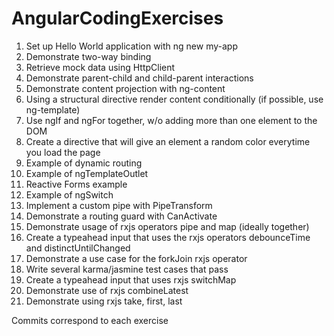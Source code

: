 # AngularCodingExercises
1) Set up Hello World application with ng new my-app
2) Demonstrate two-way binding
3) Retrieve mock data using HttpClient
4) Demonstrate parent-child and child-parent interactions
5) Demonstrate content projection with ng-content
6) Using a structural directive render content conditionally (if possible, use ng-template)
7) Use ngIf and ngFor together, w/o adding more than one element to the DOM
8) Create a directive that will give an element a random color everytime you load the page
9) Example of dynamic routing
10) Example of ngTemplateOutlet
11) Reactive Forms example
12) Example of ngSwitch
13) Implement a custom pipe with PipeTransform
14) Demonstrate a routing guard with CanActivate
15) Demonstrate usage of rxjs operators pipe and map (ideally together)
16) Create a typeahead input that uses the rxjs operators debounceTime and distinctUntilChanged
17) Demonstrate a use case for the forkJoin rxjs operator
18) Write several karma/jasmine test cases that pass
19) Create a typeahead input that uses rxjs switchMap
20) Demonstrate use of rxjs combineLatest
21) Demonstrate using rxjs take, first, last

Commits correspond to each exercise